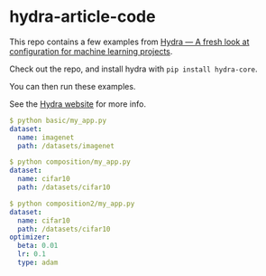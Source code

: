 # hydra-article-code

This repo contains a few examples from [Hydra — A fresh look at configuration for machine learning projects](http://bit.ly/2Sdq2B3).

Check out the repo, and install hydra with `pip install hydra-core`.

You can then run these examples.

See the [Hydra website](https://hydra.cc) for more info.

```yaml
$ python basic/my_app.py 
dataset:
  name: imagenet
  path: /datasets/imagenet

$ python composition/my_app.py 
dataset:
  name: cifar10
  path: /datasets/cifar10

$ python composition2/my_app.py 
dataset:
  name: cifar10
  path: /datasets/cifar10
optimizer:
  beta: 0.01
  lr: 0.1
  type: adam
```
